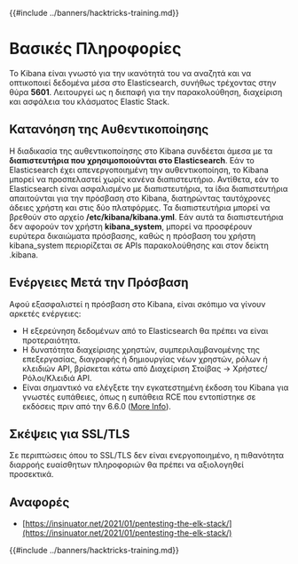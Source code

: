 {{#include ../banners/hacktricks-training.md}}

# Βασικές Πληροφορίες

Το Kibana είναι γνωστό για την ικανότητά του να αναζητά και να οπτικοποιεί δεδομένα μέσα στο Elasticsearch, συνήθως τρέχοντας στην θύρα **5601**. Λειτουργεί ως η διεπαφή για την παρακολούθηση, διαχείριση και ασφάλεια του κλάσματος Elastic Stack.

## Κατανόηση της Αυθεντικοποίησης

Η διαδικασία της αυθεντικοποίησης στο Kibana συνδέεται άμεσα με τα **διαπιστευτήρια που χρησιμοποιούνται στο Elasticsearch**. Εάν το Elasticsearch έχει απενεργοποιημένη την αυθεντικοποίηση, το Kibana μπορεί να προσπελαστεί χωρίς κανένα διαπιστευτήριο. Αντίθετα, εάν το Elasticsearch είναι ασφαλισμένο με διαπιστευτήρια, τα ίδια διαπιστευτήρια απαιτούνται για την πρόσβαση στο Kibana, διατηρώντας ταυτόχρονες άδειες χρήστη και στις δύο πλατφόρμες. Τα διαπιστευτήρια μπορεί να βρεθούν στο αρχείο **/etc/kibana/kibana.yml**. Εάν αυτά τα διαπιστευτήρια δεν αφορούν τον χρήστη **kibana_system**, μπορεί να προσφέρουν ευρύτερα δικαιώματα πρόσβασης, καθώς η πρόσβαση του χρήστη kibana_system περιορίζεται σε APIs παρακολούθησης και στον δείκτη .kibana.

## Ενέργειες Μετά την Πρόσβαση

Αφού εξασφαλιστεί η πρόσβαση στο Kibana, είναι σκόπιμο να γίνουν αρκετές ενέργειες:

- Η εξερεύνηση δεδομένων από το Elasticsearch θα πρέπει να είναι προτεραιότητα.
- Η δυνατότητα διαχείρισης χρηστών, συμπεριλαμβανομένης της επεξεργασίας, διαγραφής ή δημιουργίας νέων χρηστών, ρόλων ή κλειδιών API, βρίσκεται κάτω από Διαχείριση Στοίβας -> Χρήστες/Ρόλοι/Κλειδιά API.
- Είναι σημαντικό να ελέγξετε την εγκατεστημένη έκδοση του Kibana για γνωστές ευπάθειες, όπως η ευπάθεια RCE που εντοπίστηκε σε εκδόσεις πριν από την 6.6.0 ([More Info](https://insinuator.net/2021/01/pentesting-the-elk-stack/#ref2)).

## Σκέψεις για SSL/TLS

Σε περιπτώσεις όπου το SSL/TLS δεν είναι ενεργοποιημένο, η πιθανότητα διαρροής ευαίσθητων πληροφοριών θα πρέπει να αξιολογηθεί προσεκτικά.

## Αναφορές

- [https://insinuator.net/2021/01/pentesting-the-elk-stack/](https://insinuator.net/2021/01/pentesting-the-elk-stack/)

{{#include ../banners/hacktricks-training.md}}
